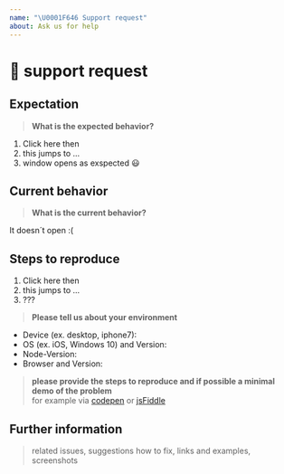 ```yaml
---
name: "\U0001F646 Support request"
about: Ask us for help
---
```


# 🙆 support request

## Expectation

> **What is the expected behavior?**

1. Click here then
2. this jumps to ...
3. window opens as exspected 😃

## Current behavior

> **What is the current behavior?**

It doesn´t open :(

## Steps to reproduce

1. Click here then
2. this jumps to ...
3. ???

> **Please tell us about your environment**

- Device (ex. desktop, iphone7):
- OS (ex. iOS, Windows 10) and Version:
- Node-Version:
- Browser and Version:

> **please provide the steps to reproduce and if possible a minimal demo of the problem**  
> for example via [codepen](https://codepen.io/pen/) or [jsFiddle](https://jsfiddle.net/)

## Further information

> related issues, suggestions how to fix, links and examples, screenshots
